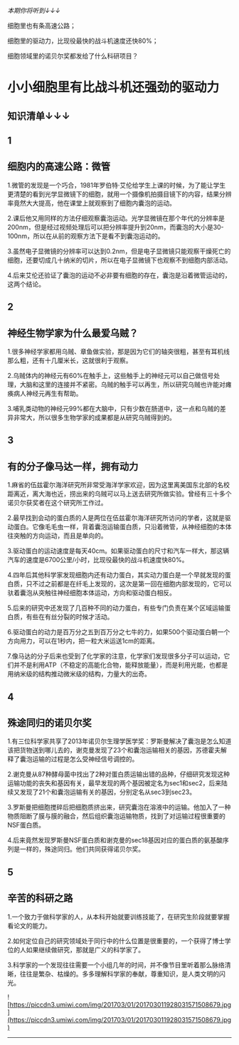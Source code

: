 *本期你将听到↓↓↓*

细胞里也有条高速公路；

细胞里的驱动力，比现役最快的战斗机速度还快80%；

细胞领域里的诺贝尔奖都发给了什么科研项目？

# 小小细胞里有比战斗机还强劲的驱动力

## 知识清单↓↓↓

## 1

## 细胞内的高速公路：微管

1.微管的发现是一个巧合，1981年罗伯特·艾伦给学生上课的时候，为了能让学生更清楚的看到光学显微镜下的细胞，就用一个摄像机拍摄目镜下的内容，结果分辨率竟然大大提高，他在课堂上就观察到了细胞内囊泡的运动。

2.课后他又用同样的方法仔细观察囊泡运动。光学显微镜在那个年代的分辨率是200nm，但是经过视频处理后可以把分辨率提升到20nm，而囊泡的大小是30-100nm，所以在从前的观察方法下是看不到囊泡运动的。

3.虽然电子显微镜的分辨率可以达到0.2nm，但是电子显微镜只能观察干燥死亡的细胞，还要切成几十纳米的切片，所以在电子显微镜下也观察不到细胞内部活动。

4.后来艾伦还验证了囊泡的运动不必非要有细胞的存在，囊泡是沿着微管运动的，这两个结论。

## 2

## 神经生物学家为什么最爱乌贼？

1.很多神经学家都用乌贼、章鱼做实验，那是因为它们的轴突很粗，甚至有耳机线那么粗，还有十几厘米长，这就很利于观察。

2.乌贼体内的神经元有60%在触手上，这些触手上的神经元可以自己做信号处理，大脑和这里的连接并不紧密。乌贼的触手可以再生，所以研究乌贼也许能对瘫痪病人神经元再生有帮助。

3.哺乳类动物的神经元99%都在大脑中，只有少数在肠道中，这一点和乌贼的差异非常大，所以很多生物学家的成果都是从研究乌贼得到的。

## 3

## 有的分子像马达一样，拥有动力

1.麻省的伍兹霍尔海洋研究所非常受海洋学家欢迎，因为这里离美国东北部的名校距离近，离大海也近，捞出来的乌贼可以马上送去研究所做实验。曾经有三十多个诺贝尔获奖者在这个研究所工作过。

2.最早找到会动的蛋白质的人是两位在伍兹霍尔海洋研究所访问的学者，这就是驱动蛋白。它像毛毛虫一样，背着囊泡运输蛋白质，只沿着微管，从神经细胞的本体往突触的方向运动，而且是单向的。

3.驱动蛋白的运动速度是每天40cm。如果驱动蛋白的尺寸和汽车一样大，那这辆汽车的速度是6700公里/小时，比现役最快的战斗机速度快80%。

4.四年后其他科学家发现细胞内还有动力蛋白，其实动力蛋白是一个早就发现的蛋白质，只不过之前都是在纤毛上发现的，这次是第一回在细胞内部发现的，它可以驮着囊泡从突触往神经细胞本体运动，方向和驱动蛋白相反。

5.后来的研究中还发现了几百种不同的动力蛋白，有些专门负责在某个区域运输蛋白质，有些在有丝分裂的时候才活动。

6.驱动蛋白的动力是百万分之五到百万分之七牛的力，如果500个驱动蛋白朝一个方向用力，可以在1秒内，把一粒大米运送1cm的距离。

7.像马达的分子后来也受到了化学家的注意，化学家们发现很多分子可以运动，它们并不是利用ATP（不稳定的高能化合物，能释放能量），而是利用光能，也都是用纳米级的结构推动微米级的结构，力量大的出奇。

## 4

## 殊途同归的诺贝尔奖

1.有三位科学家共享了2013年诺贝尔生理学医学奖：罗斯曼解决了囊泡是怎么知道该把货物送到哪儿去的，谢克曼发现了23个和囊泡运输相关的基因，苏德霍夫解释了囊泡运输的过程是怎么受神经信号调控的。

2.谢克曼从87种酵母菌中找出了2种对蛋白质运输出错的品种，仔细研究发现这种运输功能的丧失和基因有关，最早发现的两个基因被定名为sec1和sec2，后来陆续又发现了21个和囊泡运输有关的基因，分别定名从sec3到sec23。

3.罗斯曼把细胞搅碎后把细胞质挤出来，研究囊泡在溶液中的运输。他加入了一种物质阻断了膜与膜的融合，然后组织囊泡运输物质，找到了对运输过程很重要的NSF蛋白质。

4.后来竟然发现罗斯曼NSF蛋白质和谢克曼的sec18基因对应的蛋白质的氨基酸序列是一样的，殊途同归。他们共同获得诺贝尔奖。

## 5

## 辛苦的科研之路

1.一个致力于做科学家的人，从本科开始就要训练技能了，在研究生阶段就要掌握看论文的能力。

2.如何定位自己的研究领域处于同行中的什么位置是很重要的，一个获得了博士学位的人如果继续做研究，那就是广义的科学家了。

3.科学家的一个发现往往需要一个小组几年的时间，并不像节目里听着那么脉络清晰，往往是繁杂、枯燥的。多多理解科学家的奉献，尊重知识，是人类文明的闪光。

![https://piccdn3.umiwi.com/img/201703/01/201703011928031571508679.jpg](https://piccdn3.umiwi.com/img/201703/01/201703011928031571508679.jpg)

---
